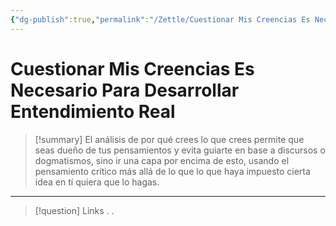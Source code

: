 ```yaml
---
{"dg-publish":true,"permalink":"/Zettle/Cuestionar Mis Creencias Es Necesario Para Desarrollar Entendimiento Real/","title":"Cuestionar Mis Creencias Es Necesario Para Desarrollar Entendimiento Real","tags":["ZeType/Idea",""],"created":"2023-09-05T07:07:37.059-05:00","updated":"2023-09-25T12:37:13.106-05:00"}
---
```



# Cuestionar Mis Creencias Es Necesario Para Desarrollar Entendimiento Real

> [!summary] 
> El análisis de por qué crees lo que crees permite que seas dueño de tus pensamientos y evita guiarte en base a discursos o dogmatismos, sino ir una capa por encima de esto, usando el pensamiento crítico más allá de lo que lo que haya impuesto cierta idea en tí quiera que lo hagas.

- - - 
> [!question] Links
> .
> .
